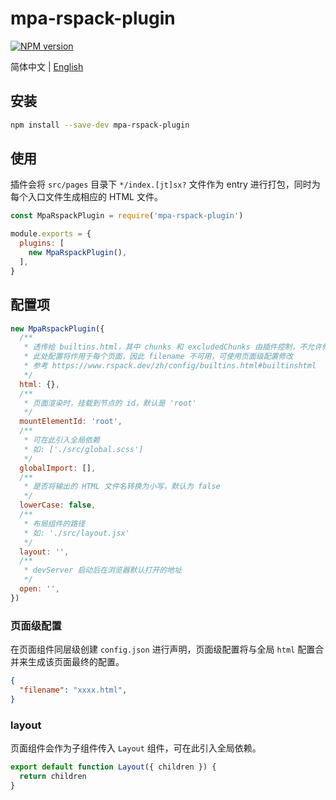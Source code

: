 # mpa-rspack-plugin

[![NPM version](https://img.shields.io/npm/v/mpa-rspack-plugin.svg?style=flat)](https://npmjs.org/package/mpa-rspack-plugin)

简体中文 | [English](./README.md)

## 安装

```bash
npm install --save-dev mpa-rspack-plugin
```

## 使用
插件会将 `src/pages` 目录下 `*/index.[jt]sx?` 文件作为 entry 进行打包，同时为每个入口文件生成相应的 HTML 文件。
```js
const MpaRspackPlugin = require('mpa-rspack-plugin')

module.exports = {
  plugins: [
    new MpaRspackPlugin(),
  ],
}
```

## 配置项

```js
new MpaRspackPlugin({
  /**
   * 透传给 builtins.html，其中 chunks 和 excludedChunks 由插件控制，不允许修改
   * 此处配置将作用于每个页面，因此 filename 不可用，可使用页面级配置修改
   * 参考 https://www.rspack.dev/zh/config/builtins.html#builtinshtml
   */
  html: {},
  /**
   * 页面渲染时，挂载到节点的 id，默认是 'root'
   */
  mountElementId: 'root',
  /**
   * 可在此引入全局依赖
   * 如: ['./src/global.scss']
   */
  globalImport: [],
  /**
   * 是否将输出的 HTML 文件名转换为小写，默认为 false
   */
  lowerCase: false,
  /**
   * 布局组件的路径
   * 如: './src/layout.jsx'
   */
  layout: '',
  /**
   * devServer 启动后在浏览器默认打开的地址
   */
  open: '',
})
```
### 页面级配置
在页面组件同层级创建 `config.json` 进行声明，页面级配置将与全局 `html` 配置合并来生成该页面最终的配置。
```json
{
  "filename": "xxxx.html",
}
```
### layout
页面组件会作为子组件传入 `Layout` 组件，可在此引入全局依赖。
```js
export default function Layout({ children }) {
  return children
}
```